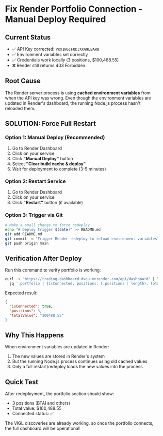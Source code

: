 # Fix Render Portfolio Connection - Manual Deploy Required

## Current Status
- ✅ API Key corrected: `PKX1WGCFOD3XXA9LBAR8`
- ✅ Environment variables set correctly
- ✅ Credentials work locally (3 positions, $100,488.55)
- ❌ Render still returns 403 Forbidden

## Root Cause
The Render server process is using **cached environment variables** from when the API key was wrong. Even though the environment variables are updated in Render's dashboard, the running Node.js process hasn't reloaded them.

## SOLUTION: Force Full Restart

### Option 1: Manual Deploy (Recommended)
1. Go to Render Dashboard
2. Click on your service
3. Click **"Manual Deploy"** button
4. Select **"Clear build cache & deploy"**
5. Wait for deployment to complete (3-5 minutes)

### Option 2: Restart Service
1. Go to Render Dashboard
2. Click on your service
3. Click **"Restart"** button (if available)

### Option 3: Trigger via Git
```bash
# Make a small change to force redeploy
echo "# Deploy trigger $(date)" >> README.md
git add README.md
git commit -m "Trigger Render redeploy to reload environment variables"
git push origin main
```

## Verification After Deploy

Run this command to verify portfolio is working:
```bash
curl -s "https://trading-dashboard-dvou.onrender.com/api/dashboard" | \
  jq '.portfolio | {isConnected, positions: (.positions | length), totalValue}'
```

Expected result:
```json
{
  "isConnected": true,
  "positions": 3,
  "totalValue": "100488.55"
}
```

## Why This Happens
When environment variables are updated in Render:
1. The new values are stored in Render's system
2. But the running Node.js process continues using old cached values
3. Only a full restart/redeploy loads the new values into the process

## Quick Test
After redeployment, the portfolio section should show:
- 3 positions (BTAI and others)
- Total value: $100,488.55
- Connected status: ✅

The VIGL discoveries are already working, so once the portfolio connects, the full dashboard will be operational!